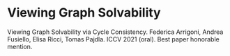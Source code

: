 # Viewing Graph Solvability
Viewing Graph Solvability via Cycle Consistency. Federica Arrigoni, Andrea Fusiello, Elisa Ricci, Tomas Pajdla. 
ICCV 2021 (oral). Best paper honorable mention.


